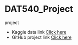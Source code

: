 # DAT540_Project
 project

- Kaggle data link [Click here](https://www.kaggle.com/datasets/anikannal/solar-power-generation-data)
- GitHub project link [Click here](https://github.com/dipanjanbanik/DAT540_Project)